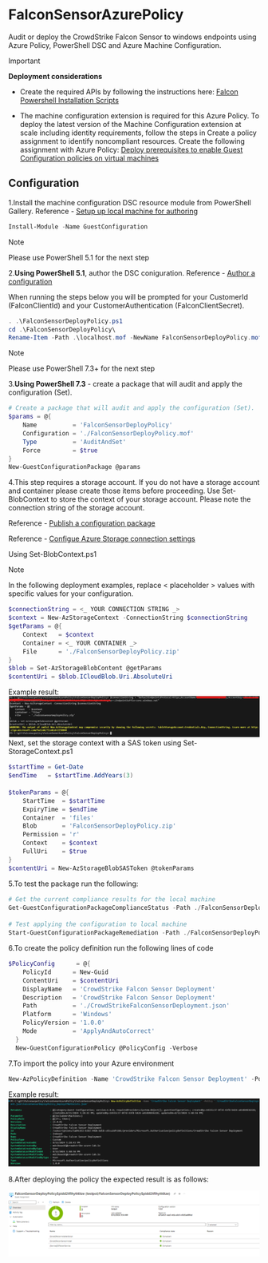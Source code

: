 # FalconSensorAzurePolicy  

Audit or deploy the CrowdStrike Falcon Sensor to windows endpoints using Azure Policy, PowerShell DSC and Azure Machine Configuration.

> [!IMPORTANT]
> **Deployment considerations**

* Create the required APIs by following the instructions here: [Falcon Powershell Installation Scripts](https://github.com/CrowdStrike/falcon-scripts/tree/main/powershell/install)

* The machine configuration extension is required for this Azure Policy. To deploy the latest version of the Machine Configuration extension at scale including identity requirements, follow the steps in Create a policy assignment to identify noncompliant resources. Create the following assignment with Azure Policy: [Deploy prerequisites to enable Guest Configuration policies on virtual machines](https://github.com/Azure/azure-policy/blob/master/built-in-policies/policySetDefinitions/Guest%20Configuration/Prerequisites.json)

## Configuration

1.Install the machine configuration DSC resource module from PowerShell Gallery. Reference - [Setup up local machine for authoring](https://learn.microsoft.com/en-us/azure/governance/machine-configuration/how-to-set-up-authoring-environment)

```powershell
Install-Module -Name GuestConfiguration
```

> [!NOTE]
> Please use PowerShell 5.1 for the next step

2.**Using PowerShell 5.1**, author the DSC coniguration. Reference - [Author a configuration](https://learn.microsoft.com/en-us/azure/governance/machine-configuration/how-to-create-package#author-a-configuration)

When running the steps below you will be prompted for your CustomerId (FalconClientId) and your CustomerAuthentication (FalconClientSecret).

```powershell
. .\FalconSensorDeployPolicy.ps1
cd .\FalconSensorDeployPolicy\
Rename-Item -Path .\localhost.mof -NewName FalconSensorDeployPolicy.mof -PassThru
```

> [!NOTE]
> Please use PowerShell 7.3+ for the next step

3.**Using PowerShell 7.3** - create a package that will audit and apply the configuration (Set).

```powershell
# Create a package that will audit and apply the configuration (Set).
$params = @{
    Name          = 'FalconSensorDeployPolicy'
    Configuration = './FalconSensorDeployPolicy.mof'
    Type          = 'AuditAndSet'
    Force         = $true
}
New-GuestConfigurationPackage @params
```

4.This step requires a storage account. If you do not have a storage account and container please create those items before proceeding. Use Set-BlobContext to store the context of your storage account. Please note the connection string of the storage account.  

Reference - [Publish a configuration package](https://learn.microsoft.com/en-us/azure/governance/machine-configuration/how-to-publish-package#publish-a-configuration-package)

Reference - [Configue Azure Storage connection settings](https://learn.microsoft.com/en-us/azure/storage/common/storage-configure-connection-string)

Using Set-BlobContext.ps1

> [!NOTE]
> In the following deployment examples, replace < placeholder > values with specific values for your configuration.

```powershell
$connectionString = <_ YOUR CONNECTION STRING _>
$context = New-AzStorageContext -ConnectionString $connectionString
$getParams = @{
    Context   = $context
    Container = <_ YOUR CONTAINER _>
    File      = './FalconSensorDeployPolicy.zip'
}
$blob = Set-AzStorageBlobContent @getParams
$contentUri = $blob.ICloudBlob.Uri.AbsoluteUri
```

Example result:
![alt text](images/storage.png)
Next, set the storage context with a SAS token using Set-StorageContext.ps1

```powershell
$startTime = Get-Date
$endTime   = $startTime.AddYears(3)

$tokenParams = @{
    StartTime  = $startTime
    ExpiryTime = $endTime
    Container  = 'files'
    Blob       = 'FalconSensorDeployPolicy.zip'
    Permission = 'r'
    Context    = $context
    FullUri    = $true
}
$contentUri = New-AzStorageBlobSASToken @tokenParams
```

5.To test the package run the following:

```powershell
# Get the current compliance results for the local machine
Get-GuestConfigurationPackageComplianceStatus -Path ./FalconSensorDeployPolicy.zip

# Test applying the configuration to local machine
Start-GuestConfigurationPackageRemediation -Path ./FalconSensorDeployPolicy.zip
```

6.To create the policy definition run the following lines of code

```powershell
$PolicyConfig      = @{
    PolicyId      = New-Guid
    ContentUri    = $contentUri
    DisplayName   = 'CrowdStrike Falcon Sensor Deployment'
    Description   = 'CrowdStrike Falcon Sensor Deployment'
    Path          = './CrowdStrikeFalconSensorDeployment.json'
    Platform      = 'Windows'
    PolicyVersion = '1.0.0'
    Mode          = 'ApplyAndAutoCorrect'
  }
  New-GuestConfigurationPolicy @PolicyConfig -Verbose
```

7.To import the policy into your Azure environment

```powershell
New-AzPolicyDefinition -Name 'CrowdStrike Falcon Sensor Deployment' -Policy '.\FalconSensorDeployPolicy_DeployIfNotExists.json'
```

Example result:
![alt text](images/policy.png)

8.After deploying the policy the expected result is as follows:

![alt text](images/result.png)
